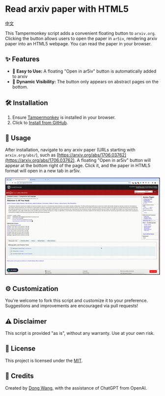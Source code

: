 # Read arxiv paper with HTML5

[中文](./readme_cn.md)

This Tampermonkey script adds a convenient floating button to `arxiv.org`. Clicking the button allows users to open the paper in `ar5iv`, rendering arxiv paper into an HTML5 webpage. You can read the paper in your browser. 

## ✨ Features

- 🚀 **Easy to Use:** A floating "Open in ar5iv" button is automatically added to arxiv
- 🔄 **Dynamic Visibility:** The button only appears on abstract pages on the bottom.

## 🛠 Installation

1. Ensure [Tampermonkey](https://www.tampermonkey.net/) is installed in your browser.
2. Click to [Install from GitHub](https://raw.githubusercontent.com/nanguoyu/read-arxiv-paper-with-HTML5/main/read-arxiv-paper-with-HTML5.user.js).

## 📖 Usage

After installation, navigate to any arxiv paper (URLs starting with `arxiv.org/abs/`), such as [https://arxiv.org/abs/1706.03762](https://arxiv.org/abs/1706.03762). A floating "Open in ar5iv" button will appear at the bottom right of the page. Click it, and the paper in HTML5 format will open in a new tab in ar5iv.


![](.github/example.gif)


## ⚙ Customization

You're welcome to fork this script and customize it to your preference. Suggestions and improvements are encouraged via pull requests!

## ⚠ Disclaimer

This script is provided "as is", without any warranty. Use at your own risk.

## 📜 License

This project is licensed under the [MIT](LICENSE).

## 🤝 Credits

Created by [Dong Wang](https://github.com/nanguoyu), with the assistance of ChatGPT from OpenAI.